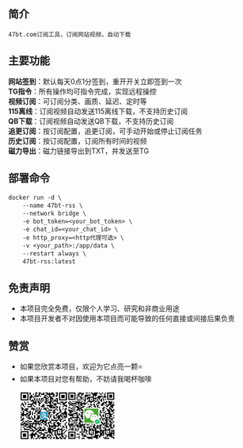 ## 简介
`47bt.com订阅工具，订阅网站视频，自动下载`

## 主要功能
**网站签到**：默认每天0点1分签到，重开开关立即签到一次<br/>
**TG指令**：所有操作均可指令完成，实现远程操控<br/>
**视频订阅**：可订阅分类、画质、延迟、定时等<br/>
**115离线**：订阅视频自动发送115离线下载，不支持历史订阅<br/>
**QB下载**：订阅视频自动发送QB下载，不支持历史订阅<br/>
**追更订阅**：按订阅配置，追更订阅，可手动开始或停止订阅任务<br/>
**历史订阅**：按订阅配置，订阅所有时间的视频<br/>
**磁力导出**：磁力链接导出到TXT，并发送至TG<br/>

## 部署命令
```
docker run -d \
    --name 47bt-rss \
    --network bridge \
    -e bot_token=<your_bot_token> \
    -e chat_id=<your_chat_id> \
    -e http_proxy=<http代理可选> \
    -v <your_path>:/app/data \
    --restart always \
    47bt-rss:latest
```

## 免责声明
- 本项目完全免费，仅限个人学习、研究和非商业用途
- 本项目开发者不对因使用本项目而可能导致的任何直接或间接后果负责

## 赞赏
- 如果您欣赏本项目，欢迎为它点亮一颗⭐️
- 如果本项目对您有帮助，不妨请我喝杯咖啡
<br/><br/>
<span><img src="assets/zhifubao.png" alt="支付宝" width="20%" align="left">
&nbsp;&nbsp;&nbsp;&nbsp;&nbsp;
<img src="assets/weixin.png" alt="微信 " width="20%" align="left"></span>